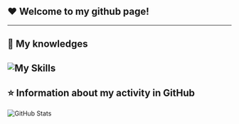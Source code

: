 ## ❤️ Welcome to my github page!</strong>

---

## 🚀 My knowledges
![My Skills](https://skillicons.dev/icons?i=java,gradle,maven)
---

## ⭐ Information about my activity in GitHub
![GitHub Stats](https://github-readme-stats.vercel.app/api?username=whydoineedmywings&show_icons=true)
